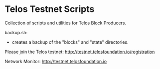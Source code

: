 # Telos Testnet Scripts

Collection of scripts and utilities for Telos Block Producers.

backup.sh:
- creates a backup of the "blocks" and "state" directories.


Please join the Telos testnet: http://testnet.telosfoundation.io/registration

Network Monitor: http://testnet.telosfoundation.io  

